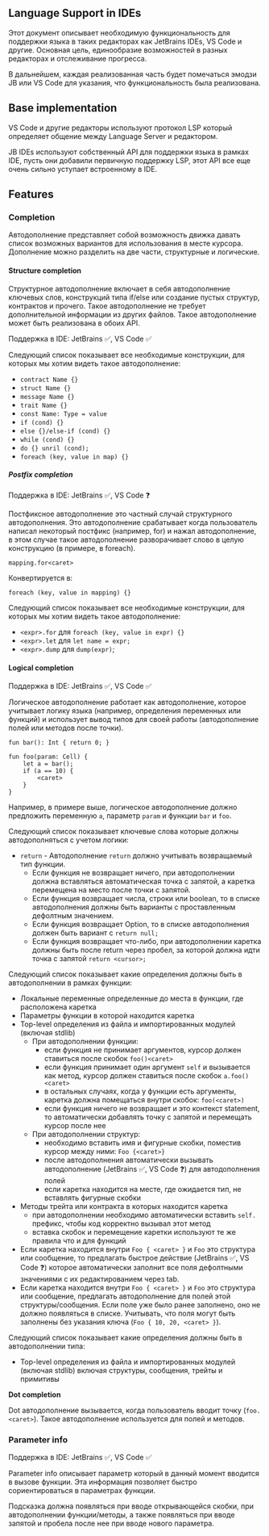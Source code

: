 ## Language Support in IDEs

Этот документ описывает необходимую функциональность для поддержки языка в таких редакторах как JetBrains IDEs, VS Code и другие. Основная цель, единообразие возможностей в разных редакторах и отслеживание прогресса.

В дальнейшем, каждая реализованная часть будет помечаться эмодзи JB или VS Code для указания, что функциональность была реализована.

## Base implementation

VS Code и другие редакторы используют протокол LSP который определяет общение между Language Server и редактором.

JB IDEs используют собственный API для поддержки языка в рамках IDE, пусть они добавили первичную поддержку LSP, этот API все еще очень сильно уступает встроенному в IDE.

## Features

### Completion

Автодополнение представляет собой возможность движка давать список возможных вариантов для использования в месте курсора. Дополнение можно разделить на две части, структурные и логические.

#### Structure completion

Структурное автодополнение включает в себя автодополнение ключевых слов, конструкций типа if/else или создание пустых структур, контрактов и прочего. Такое автодополнение не требует дополнительной информации из других файлов. Такое автодополнение может быть реализована в обоих API.

Поддержка в IDE: JetBrains ✅, VS Code ✅

Следующий список показывает все необходимые конструкции, для которых мы хотим видеть такое автодополнение:

- `contract Name {}`
- `struct Name {}`
- `message Name {}`
- `trait Name {}`
- `const Name: Type = value`
- `if (cond) {}`
- `else {}/else-if (cond) {}`
- `while (cond) {}`
- `do {} unril (cond);`
- `foreach (key, value in map) {}`

##### Postfix completion

Поддержка в IDE: JetBrains ✅, VS Code ❓

Постфиксное автодополнение это частный случай структурного автодополнения. Это автодополнение срабатывает когда пользователь написал некоторый постфикс (например, for) и нажал автодополнение, в этом случае такое автодополнение разворачивает слово в целую конструкцию (в примере, в foreach).

```
mapping.for<caret>
```

Конвертируется в:

```tact
foreach (key, value in mapping) {}
```

Следующий список показывает все необходимые конструкции, для которых мы хотим видеть такое автодополнение:

- `<expr>.for` для `foreach (key, value in expr) {}`
- `<expr>.let` для `let name = expr;`
- `<expr>.dump` для `dump(expr)`;

#### Logical completion

Поддержка в IDE: JetBrains ✅, VS Code ✅

Логическое автодополнение работает как автодополнение, которое учитывает логику языка (например, определения переменных или функций) и использует вывод типов для своей работы (автодополнение полей или методов после точки).

```tact
fun bar(): Int { return 0; }

fun foo(param: Cell) {
	let a = bar();
	if (a == 10) {
		<caret>
	}
}
```

Например, в примере выше, логическое автодополнение должно предложить переменную `a`, параметр `param` и функции `bar` и `foo`.

Следующий список показывает ключевые слова которые должны автодополняться с учетом логики:

- `return` - Автодополнение `return` должно учитывать возвращаемый тип функции. 
  - Если функция не возвращает ничего, при автодополнении должна вставляться автоматическая точка с запятой, а каретка перемещена на место после точки с запятой. 
  - Если функция возвращает числа, строки или boolean, то в списке автодополнения должны быть варианты с проставленным дефолтным значением. 
  - Если функция возвращает Option, то в списке автодополнения должен быть вариант с `return null;` 
  - Если функция возвращает что-либо, при автодополнении каретка должны быть после return через пробел, за которой должна идти точка с запятой `return <cursor>;` 


Следующий список показывает какие определения должны быть в автодополнении в рамках функции:

- Локальные переменные определенные до места в функции, где расположена каретка
- Параметры функции в которой находится каретка
- Top-level определения из файла и импортированных модулей (включая stdlib)
  - При автодополнении функции: 
    - если функция не принимает аргументов, курсор должен ставиться после скобок `foo()<caret>`
    - если функция принимает один аргумент `self` и вызывается как метод, курсор должен ставиться после скобок `a.foo()<caret>`
    - в остальных случаях, когда у функции есть аргументы, каретка должна помещаться внутри скобок: `foo(<caret>)`
    - если функция ничего не возвращает и это контекст statement, то автоматически добавлять точку с запятой и перемещать курсор после нее
  - При автодополнении структур:
    - необходимо вставить имя и фигурные скобки, поместив курсор между ними: `Foo {<caret>}`
    - после автодополнения автоматически вызывать автодополнение (JetBrains ✅, VS Code ❓) для автодополнения полей
    - если каретка находится на месте, где ожидается тип, не вставлять фигурные скобки
- Методы трейта или контракта в которых находится каретка
  - при автодополнении необходимо автоматически вставить `self.` префикс, чтобы код корректно вызывал этот метод
  - вставка скобок и перемещение каретки используют те же правила что и для функций
- Если каретка находится внутри `Foo { <caret> }` и `Foo` это структура или сообщение, то предлагать быстрое действие (JetBrains ✅, VS Code ❓) которое автоматически заполнит все поля дефолтными значениями с их редактированием через tab.
- Если каретка находится внутри `Foo { <caret> }` и `Foo` это структура или сообщение, предлагать автодополнение для полей этой структуры/сообщения. Если поле уже было ранее заполнено, оно не должно появляться в списке. Учитывать, что поля могут быть заполнены без указания ключа (`Foo { 10, 20, <caret> }`).


Следующий список показывает какие определения должны быть в автодополнении типа:

- Top-level определения из файла и импортированных модулей (включая stdlib) включая структуры, сообщения, трейты и примитивы

**Dot completion**

Dot автодополнение вызывается, когда пользователь вводит точку (`foo.<caret>`). Такое автодополнение используется для полей и методов.

### Parameter info

Поддержка в IDE: JetBrains ✅, VS Code ✅

Parameter info описывает параметр который в данный момент вводится в вызове функции. Эта информация позволяет быстро сориентироваться в параметрах функции.

Подсказка должна появляться при вводе открывающейся скобки, при автодополнении функции/методы, а также появляться при вводе запятой и пробела после нее при вводе нового параметра.
